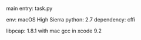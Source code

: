 main entry: task.py

env: macOS High Sierra
python: 2.7
dependency: cffi

libpcap: 1.8.1  with mac gcc in xcode 9.2